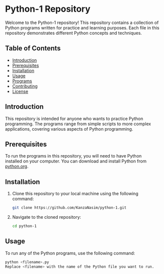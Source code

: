 # Python-1 Repository

Welcome to the Python-1 repository! This repository contains a collection of Python programs written for practice and learning purposes. Each file in this repository demonstrates different Python concepts and techniques.

## Table of Contents

- [Introduction](#introduction)
- [Prerequisites](#prerequisites)
- [Installation](#installation)
- [Usage](#usage)
- [Programs](#programs)
- [Contributing](#contributing)
- [License](#license)

## Introduction

This repository is intended for anyone who wants to practice Python programming. The programs range from simple scripts to more complex applications, covering various aspects of Python programming.

## Prerequisites

To run the programs in this repository, you will need to have Python installed on your computer. You can download and install Python from [python.org](https://www.python.org/downloads/).

## Installation

1. Clone this repository to your local machine using the following command:
    ```sh
    git clone https://github.com/KanzaNasim/python-1.git
    ```

2. Navigate to the cloned repository:
    ```sh
    cd python-1
    ```

## Usage

To run any of the Python programs, use the following command:
```sh
python <filename>.py
Replace <filename> with the name of the Python file you want to run.
